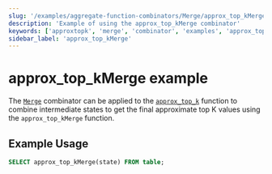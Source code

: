 ```yaml
---
slug: '/examples/aggregate-function-combinators/Merge/approx_top_kMerge'
description: 'Example of using the approx_top_kMerge combinator'
keywords: ['approxtopk', 'merge', 'combinator', 'examples', 'approx_top_kMerge']
sidebar_label: 'approx_top_kMerge'
---
```


# approx_top_kMerge example

The [`Merge`](/sql-reference/aggregate-functions/combinators#-merge) combinator can be applied to the [`approx_top_k`](/sql-reference/aggregate-functions/reference/approxtopk) function to combine intermediate states to get the final approximate top K values using the `approx_top_kMerge` function.

## Example Usage

```sql
SELECT approx_top_kMerge(state) FROM table;
``` 